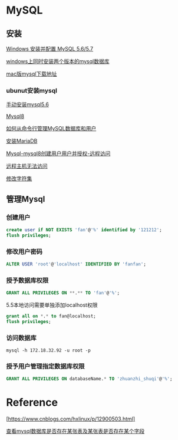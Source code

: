 # MySQL

## 安装

[Windows 安装并配置 MySQL 5.6/5.7](https://www.cnblogs.com/alan-lin/p/9966917.html)

 [windows上同时安装两个版本的mysql数据库](https://blog.csdn.net/wudinaniya/article/details/82455431)

[mac版mysql下载地址](https://dev.mysql.com/downloads/mysql/)

### ubunut安装mysql

[手动安装mysql5.6](https://blog.csdn.net/ac_dao_di/article/details/48932729)

 [Mysql8](https://www.cnblogs.com/livelab/p/12808150.html)

 [如何从命令行管理MySQL数据库和用户](https://www.iplayio.cn/post/9225021)

 [安装MariaDB](https://www.cnblogs.com/lzwangshubo/p/9977997.html)

[Mysql-mysql8创建用户用户并授权-远程访问](https://blog.csdn.net/silence_xiang/article/details/103472888)

 [远程主机无法访问](https://www.cnblogs.com/xiaojf/p/11107934.html)

 [修改字符集](https://blog.csdn.net/yeya24/article/details/81836218)

## 管理Mysql

### 创建用户

```sql
create user if NOT EXISTS 'fan'@'%' identified by '121212';
flush privileges;
```

### 修改用户密码

```sql
ALTER USER 'root'@'localhost' IDENTIFIED BY 'fanfan';
```

###  授予数据库权限

```sql
GRANT ALL PRIVILEGES ON **.** TO 'fan'@'%';
```

5.5本地访问需要单独添加localhost权限

```sql
grant all on *.* to fan@localhost; 
flush privileges; 
```

### 访问数据库

```
mysql -h 172.18.32.92 -u root -p
```

### 授予用户管理指定数据库权限 

```sql
GRANT ALL PRIVILEGES ON databaseName.* TO 'zhuanzhi_shuqi'@'%';
```



# Reference

[https://www.cnblogs.com/hxlinux/p/12900503.html]

[查看mysql数据库是否存在某张表及某张表是否存在某个字段](https://www.cnblogs.com/yaradish/p/10078640.html)